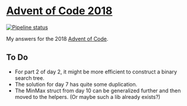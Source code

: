# [Advent of Code 2018](https://adventofcode.com/2018)

[![Pipeline status][workflows-CI-badge]][actions]

My answers for the 2018 [Advent of Code](https://adventofcode.com/2018).

## To Do

* For part 2 of day 2, it might be more efficient to construct a binary search tree.
* The solution for day 7 has quite some duplication.
* The MinMax struct from day 10 can be generalized further and then moved to the helpers. (Or maybe such a lib already exists?)


[workflows-CI-badge]: https://github.com/rjvdw/advent-of-code/workflows/CI%202018/badge.svg
[actions]: https://github.com/rjvdw/advent-of-code/actions?query=workflow%3A%22CI+2018%22
[day-11-spoilers-1]: https://www.reddit.com/r/adventofcode/comments/5hoia9/2018_day_11_solutions/db1v1ws
